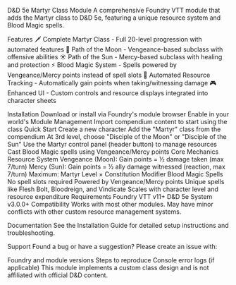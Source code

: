 D&D 5e Martyr Class Module
A comprehensive Foundry VTT module that adds the Martyr class to D&D 5e, featuring a unique resource system and Blood Magic spells.

Features
🗡️ Complete Martyr Class - Full 20-level progression with automated features 🌙 Path of the Moon - Vengeance-based subclass with offensive abilities
☀️ Path of the Sun - Mercy-based subclass with healing and protection ⚡ Blood Magic System - Spells powered by Vengeance/Mercy points instead of spell slots 🎯 Automated Resource Tracking - Automatically gain points when taking/witnessing damage 🎮 Enhanced UI - Custom controls and resource displays integrated into character sheets

Installation
Download or install via Foundry's module browser
Enable in your world's Module Management
Import compendium content to start using the class
Quick Start
Create a new character
Add the "Martyr" class from the compendium
At 3rd level, choose "Disciple of the Moon" or "Disciple of the Sun"
Use the Martyr control panel (header button) to manage resources
Cast Blood Magic spells using Vengeance/Mercy points
Core Mechanics
Resource System
Vengeance (Moon): Gain points = ½ damage taken (max 7/turn)
Mercy (Sun): Gain points = ½ ally damage witnessed (reaction, max 7/turn)
Maximum: Martyr Level × Constitution Modifier
Blood Magic Spells
No spell slots required
Powered by Vengeance/Mercy points
Unique spells like Flesh Bolt, Bloodreign, and Vindicate
Scales with character level and resource expenditure
Requirements
Foundry VTT v11+
D&D 5e System v3.0.0+
Compatibility
Works with most other modules. May have minor conflicts with other custom resource management systems.

Documentation
See the Installation Guide for detailed setup instructions and troubleshooting.

Support
Found a bug or have a suggestion? Please create an issue with:

Foundry and module versions
Steps to reproduce
Console error logs (if applicable)
This module implements a custom class design and is not affiliated with official D&D content.


